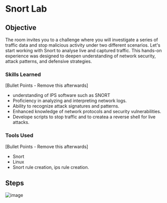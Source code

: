 # Snort Lab

## Objective

The room invites you to a challenge where you will investigate a series of traffic data and stop malicious activity under two different scenarios. Let's start working with Snort to analyse live and captured traffic.
This hands-on experience was designed to deepen understanding of network security, attack patterns, and defensive strategies.

### Skills Learned
[Bullet Points - Remove this afterwards]

- understanding of IPS software such as SNORT
- Proficiency in analyzing and interpreting network logs.
- Ability to recognize attack signatures and patterns.
- Enhanced knowledge of network protocols and security vulnerabilities.
- Develope scripts to stop traffic and to createa a reverse shell for live attacks. 

### Tools Used
[Bullet Points - Remove this afterwards]

- Snort
- Linux 
- Snort rule creation, ips rule creation.

## Steps

![image](https://github.com/user-attachments/assets/872a8297-b746-4641-8332-2d9776cc2dc5)
